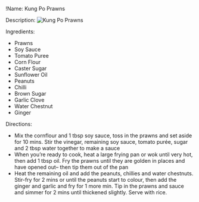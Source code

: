 !Name: Kung Po Prawns

Description:
![Kung Po Prawns](https://www.themealdb.com/images/media/meals/1525873040.jpg "Kung Po Prawns")

Ingredients:
- Prawns
- Soy Sauce
- Tomato Puree
- Corn Flour
- Caster Sugar
- Sunflower Oil
- Peanuts
- Chilli
- Brown Sugar
- Garlic Clove
- Water Chestnut
- Ginger

Directions:
- Mix the cornflour and 1 tbsp soy sauce, toss in the prawns and set aside for 10 mins. Stir the vinegar, remaining soy sauce, tomato purée, sugar and 2 tbsp water together to make a sauce
- When you’re ready to cook, heat a large frying pan or wok until very hot, then add 1 tbsp oil. Fry the prawns until they are golden in places and have opened out– then tip them out of the pan
- Heat the remaining oil and add the peanuts, chillies and water chestnuts. Stir-fry for 2 mins or until the peanuts start to colour, then add the ginger and garlic and fry for 1 more min. Tip in the prawns and sauce and simmer for 2 mins until thickened slightly. Serve with rice.
